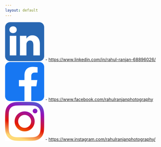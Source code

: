 ```yaml
---
layout: default
---
```


![linkdn](/assets/img/linkdnlogo.png) - https://www.linkedin.com/in/rahul-ranjan-68896026/
![facebook](/assets/img/facebooklogo.png) - https://www.facebook.com/rahulranjanphotography
![instagram](/assets/img/instagramlogo.png) - https://www.instagram.com/rahulranjanphotography/
